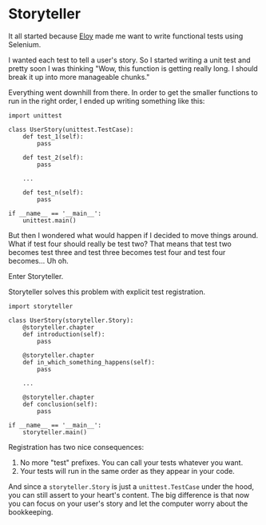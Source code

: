 # Storyteller

It all started because [Eloy][] made me want to write functional tests using
Selenium.

I wanted each test to tell a user's story. So I started writing a unit test and 
pretty soon I was thinking "Wow, this function is getting really long. I should
break it up into more manageable chunks."

Everything went downhill from there. In order to get the smaller functions to
run in the right order, I ended up writing something like this:

    import unittest

    class UserStory(unittest.TestCase):
        def test_1(self):
            pass

        def test_2(self):
            pass

        ...

        def test_n(self):
            pass

    if __name__ == '__main__':
        unittest.main()

But then I wondered what would happen if I decided to move things around. What
if test four should really be test two? That means that test two becomes test
three and test three becomes test four and test four becomes... Uh oh.

Enter Storyteller.

Storyteller solves this problem with explicit test registration.

    import storyteller

    class UserStory(storyteller.Story):
        @storyteller.chapter
        def introduction(self):
            pass

        @storyteller.chapter
        def in_which_something_happens(self):
            pass

        ...

        @storyteller.chapter
        def conclusion(self):
            pass

    if __name__ == '__main__':
        storyteller.main()

Registration has two nice consequences:

  1. No more "test" prefixes. You can call your tests whatever you want.
  2. Your tests will run in the same order as they appear in your code.

And since a `storyteller.Story` is just a `unittest.TestCase` under the hood,
you can still assert to your heart's content. The big difference is that now you
can focus on your user's story and let the computer worry about the bookkeeping.

[Eloy]: http://www.meetup.com/Django-Houston/events/66872662/

